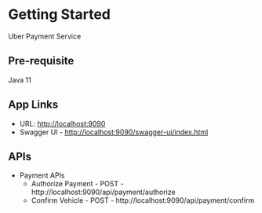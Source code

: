 # Getting Started

Uber Payment Service

## Pre-requisite

Java 11

## App Links

* URL: [http://localhost:9090](http://localhost:9090)
* Swagger UI - [http://localhost:9090/swagger-ui/index.html](http://localhost:9090/swagger-ui/index.html)

## APIs
* Payment APIs
    * Authorize Payment - POST - http://localhost:9090/api/payment/authorize
    * Confirm Vehicle - POST - http://localhost:9090/api/payment/confirm